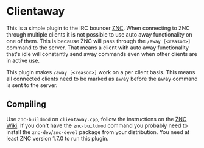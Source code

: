 Clientaway
==========
This is a simple plugin to the IRC bouncer [ZNC](https://wiki.znc.in/ZNC).
When connecting to ZNC through multiple clients it is not possible to use
auto away functionality on one of them. This is because ZNC will pass through
the `/away [<reason>]` command to the server. That means a client with auto
away functionality that's idle will constantly send away commands even when
other clients are in active use.

This plugin makes `/away [<reason>]` work on a per client basis. This means
all connected clients need to be marked as away before the away command is
sent to the server.


Compiling
---------
Use `znc-buildmod` on `clientaway.cpp`, follow the instructions on the
[ZNC Wiki](https://wiki.znc.in/Compiling_modules). If you don't have the
`znc-buildmod` command you probably need to install the `znc-dev`/`znc-devel`
package from your distribution. You need at least ZNC version 1.7.0 to run
this plugin.
